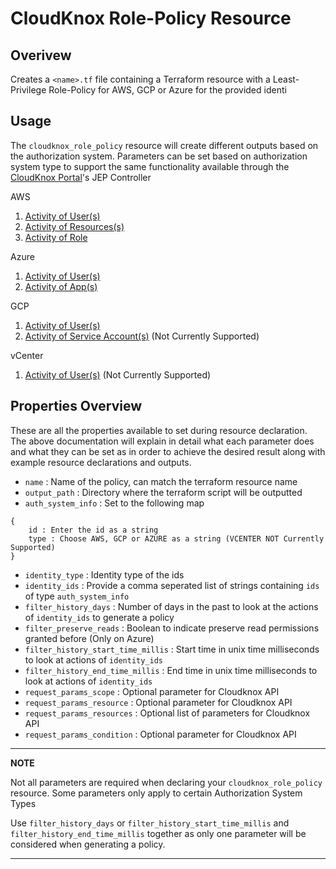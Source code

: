 # CloudKnox Role-Policy Resource

## Overivew

Creates a `<name>.tf` file containing a Terraform resource with a Least-Privilege Role-Policy for AWS, GCP or Azure for the provided identi

## Usage

The `cloudknox_role_policy` resource will create different outputs based on the authorization system. Parameters can be set based on authorization system type to support the same functionality available through the [CloudKnox Portal](app.cloudknox.io)'s JEP Controller

AWS

1. [Activity of User(s)](./aws/resource_cloudknox_role_policy_aws_activity_users.md)
2. [Activity of Resources(s)](./aws/resource_cloudknox_role_policy_aws_activity_resources.md)
3. [Activity of Role](./aws/resource_cloudknox_role_policy_aws_activity_role.md)

Azure

1. [Activity of User(s)](./azure/resource_cloudknox_role_policy_azure_activity_users.md)
2. [Activity of App(s)](./azure/resource_cloudknox_role_policy_azure_activity_apps.md)


GCP

1. [Activity of User(s)](./gcp/resource_cloudknox_role_policy_gcp_activity_users.md)
2. [Activity of Service Account(s)](./gcp/resource_cloudknox_role_policy_gcp_activity_service_accounts.md) (Not Currently Supported)

vCenter

1. [Activity of User(s)](./vcenter/resource_cloudknox_role_policy_vcenter_activity_users.md) (Not Currently Supported)


## Properties Overview

These are all the properties available to set during resource declaration. The above documentation will explain in detail what each parameter does and what they can be set as in order to achieve the desired result along with example resource declarations and outputs. 

- `name` : Name of the policy, can match the terraform resource name
- `output_path` : Directory where the terraform script will be outputted
- `auth_system_info` : Set to the following map

```
{
    id : Enter the id as a string
    type : Choose AWS, GCP or AZURE as a string (VCENTER NOT Currently Supported)
}
```

- `identity_type` : Identity type of the ids
- `identity_ids` : Provide a comma seperated list of strings containing `ids` of type `auth_system_info`
- `filter_history_days` : Number of days in the past to look at the actions of `identity_ids` to generate a policy
- `filter_preserve_reads` : Boolean to indicate preserve read permissions granted before (Only on Azure)
- `filter_history_start_time_millis` : Start time in unix time milliseconds to look at actions of `identity_ids`
- `filter_history_end_time_millis` : End time in unix time milliseconds to look at actions of `identity_ids`
- `request_params_scope` : Optional parameter for Cloudknox API
- `request_params_resource` : Optional parameter for Cloudknox API
- `request_params_resources` : Optional list of parameters for Cloudknox API
- `request_params_condition` : Optional parameter for Cloudknox API

---
**NOTE**

Not all parameters are required when declaring your `cloudknox_role_policy` resource. Some parameters only apply to certain Authorization System Types

Use `filter_history_days` or `filter_history_start_time_millis` and `filter_history_end_time_millis` together as only one parameter will be considered when generating a policy. 

---